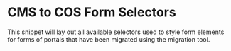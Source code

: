 CMS to COS Form Selectors
=========================
This snippet will lay out all available selectors used to style form elements for forms of portals that have been migrated using the migration tool.